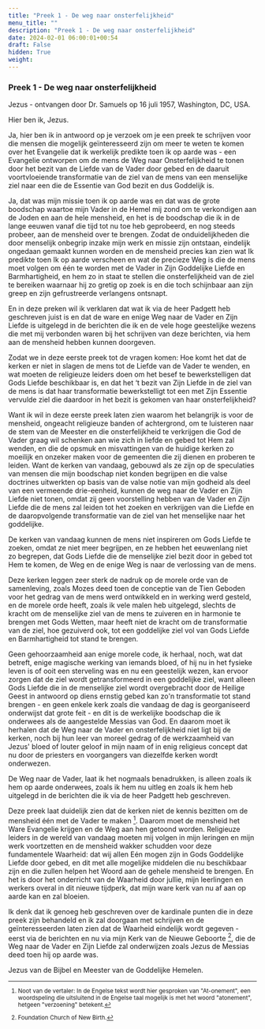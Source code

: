 ```yaml
---
title: "Preek 1 - De weg naar onsterfelijkheid"
menu_title: ""
description: "Preek 1 - De weg naar onsterfelijkheid"
date: 2024-02-01 06:00:01+00:54
draft: False
hidden: True
weight:
---
```

### Preek 1 - De weg naar onsterfelijkheid

Jezus - ontvangen door Dr. Samuels op 16 juli 1957, Washington, DC, USA.

Hier ben ik, Jezus.

Ja, hier ben ik in antwoord op je verzoek om je een preek te schrijven voor die mensen die mogelijk geïnteresseerd zijn om meer te weten te komen over het Evangelie dat ik werkelijk predikte toen ik op aarde was - een Evangelie ontworpen om de mens de Weg naar Onsterfelijkheid te tonen door het bezit van de Liefde van de Vader door gebed en de daaruit voortvloeiende transformatie van de ziel van de mens van een menselijke ziel naar een die de Essentie van God bezit en dus Goddelijk is.

Ja, dat was mijn missie toen ik op aarde was en dat was de grote boodschap waartoe mijn Vader in de Hemel mij zond om te verkondigen aan de Joden en aan de hele mensheid, en het is de boodschap die ik in de lange eeuwen vanaf die tijd tot nu toe heb geprobeerd, en nog steeds probeer, aan de mensheid over te brengen. Zodat de onduidelijkheden die door menselijk onbegrip inzake mijn werk en missie zijn ontstaan, eindelijk ongedaan gemaakt kunnen worden en de mensheid precies kan zien wat Ik predikte toen Ik op aarde verscheen en wat de precieze Weg is die de mens moet volgen om één te worden met de Vader in Zijn Goddelijke Liefde en Barmhartigheid, en hem zo in staat te stellen die onsterfelijkheid van de ziel te bereiken waarnaar hij zo gretig op zoek is en die toch schijnbaar aan zijn greep en zijn gefrustreerde verlangens ontsnapt.

En in deze preken wil ik verklaren dat wat ik via de heer Padgett heb geschreven juist is en dat de ware en enige Weg naar de Vader en Zijn Liefde is uitgelegd in de berichten die ik en de vele hoge geestelijke wezens die met mij verbonden waren bij het schrijven van deze berichten, via hem aan de mensheid hebben kunnen doorgeven.

Zodat we in deze eerste preek tot de vragen komen: Hoe komt het dat de kerken er niet in slagen de mens tot de Liefde van de Vader te wenden, en wat moeten de religieuze leiders doen om het besef te bewerkstelligen dat Gods Liefde beschikbaar is, en dat het ‘t bezit van Zijn Liefde in de ziel van de mens is dat haar transformatie bewerkstelligt tot een met Zijn Essentie vervulde ziel die daardoor in het bezit is gekomen van haar onsterfelijkheid?

Want ik wil in deze eerste preek laten zien waarom het belangrijk is voor de mensheid, ongeacht religieuze banden of achtergrond, om te luisteren naar de stem van de Meester en die onsterfelijkheid te verkrijgen die God de Vader graag wil schenken aan wie zich in liefde en gebed tot Hem zal wenden, en die de opsmuk en misvattingen van de huidige kerken zo moeilijk en onzeker maken voor de gemeenten die zij dienen en proberen te leiden. Want de kerken van vandaag, gebouwd als ze zijn op de speculaties van mensen die mijn boodschap niet konden begrijpen en die valse doctrines uitwerkten op basis van de valse notie van mijn godheid als deel van een vermeende drie-eenheid, kunnen de weg naar de Vader en Zijn Liefde niet tonen, omdat zij geen voorstelling hebben van de Vader en Zijn Liefde die de mens zal leiden tot het zoeken en verkrijgen van die Liefde en de daaropvolgende transformatie van de ziel van het menselijke naar het goddelijke.

De kerken van vandaag kunnen de mens niet inspireren om Gods Liefde te zoeken, omdat ze niet meer begrijpen, en ze hebben het eeuwenlang niet zo begrepen, dat Gods Liefde die de menselijke ziel bezit door in gebed tot Hem te komen, de Weg en de enige Weg is naar de verlossing van de mens.

Deze kerken leggen zeer sterk de nadruk op de morele orde van de samenleving, zoals Mozes deed toen de conceptie van de Tien Geboden voor het gedrag van de mens werd ontwikkeld en in werking werd gesteld, en de morele orde heeft, zoals ik vele malen heb uitgelegd, slechts de kracht om de menselijke ziel van de mens te zuiveren en in harmonie te brengen met Gods Wetten, maar heeft niet de kracht om de transformatie van de ziel, hoe gezuiverd ook, tot een goddelijke ziel vol van Gods Liefde en Barmhartigheid tot stand te brengen.

Geen gehoorzaamheid aan enige morele code, ik herhaal, noch, wat dat betreft, enige magische werking van iemands bloed, of hij nu in het fysieke leven is of ooit een sterveling was en nu een geestelijk wezen, kan ervoor zorgen dat de ziel wordt getransformeerd in een goddelijke ziel, want alleen Gods Liefde die in de menselijke ziel wordt overgebracht door de Heilige Geest in antwoord op diens ernstig gebed kan zo'n transformatie tot stand brengen - en geen enkele kerk zoals die vandaag de dag is georganiseerd onderwijst dat grote feit - en dit is de werkelijke boodschap die ik onderwees als de aangestelde Messias van God. En daarom moet ik herhalen dat de Weg naar de Vader en onsterfelijkheid niet ligt bij de kerken, noch bij hun leer van moreel gedrag of de werkzaamheid van Jezus' bloed of louter geloof in mijn naam of in enig religieus concept dat nu door de priesters en voorgangers van diezelfde kerken wordt onderwezen.

De Weg naar de Vader, laat ik het nogmaals benadrukken, is alleen zoals ik hem op aarde onderwees, zoals ik hem nu uitleg en zoals ik hem heb uitgelegd in de berichten die ik via de heer Padgett heb geschreven.

Deze preek laat duidelijk zien dat de kerken niet de kennis bezitten om de mensheid één met de Vader te maken [^1]. Daarom moet de mensheid het Ware Evangelie krijgen en de Weg aan hen getoond worden. Religieuze leiders in de wereld van vandaag moeten mij volgen in mijn leringen en mijn werk voortzetten en de mensheid wakker schudden voor deze fundamentele Waarheid: dat wij allen Eén mogen zijn in Gods Goddelijke Liefde door gebed, en dit met alle mogelijke middelen die nu beschikbaar zijn en die zullen helpen het Woord aan de gehele mensheid te brengen. En het is door het onderricht van de Waarheid door jullie, mijn leerlingen en werkers overal in dit nieuwe tijdperk, dat mijn ware kerk van nu af aan op aarde kan en zal bloeien.

Ik denk dat ik genoeg heb geschreven over de kardinale punten die in deze preek zijn behandeld en ik zal doorgaan met schrijven en de geïnteresseerden laten zien dat de Waarheid eindelijk wordt gegeven - eerst via de berichten en nu via mijn Kerk van de Nieuwe Geboorte [^2], die de Weg naar de Vader en Zijn Liefde zal onderwijzen zoals Jezus de Messias deed toen hij op aarde was.

Jezus van de Bijbel en Meester van de Goddelijke Hemelen.
<small>

[^1]: <a id="noot-1-preek-1"></a> Noot van de vertaler: In de Engelse tekst wordt hier gesproken van "At-onement", een woordspeling die uitsluitend in de Engelse taal mogelijk is met het woord "atonement", hetgeen "verzoening" betekent.

[^2]: Foundation Church of New Birth.
